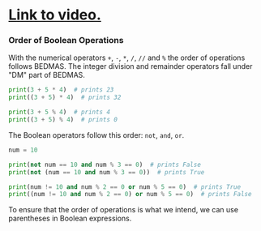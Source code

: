 # [Link to video.](https://www.youtube.com/watch?v=gKxGOafbPgQ&list=PLVD25niNi0Bkuz5cUyBsw_oCgwrKdzgDa)

### Order of Boolean Operations

With the numerical operators `+`, `-`, `*`,  `/`, `//` and `%` the order of operations follows BEDMAS. The integer division and remainder operators fall under "DM" part of BEDMAS.

```python
print(3 + 5 * 4)  # prints 23
print((3 + 5) * 4)  # prints 32

print(3 + 5 % 4)  # prints 4
print((3 + 5) % 4)  # prints 0
```

The Boolean operators follow this order: `not`, `and`, `or`. 

```python
num = 10

print(not num == 10 and num % 3 == 0)  # prints False
print(not (num == 10 and num % 3 == 0))  # prints True

print(num != 10 and num % 2 == 0 or num % 5 == 0)  # prints True
print((num != 10 and num % 2 == 0) or num % 5 == 0)  # prints False
```

To ensure that the order of operations is what we intend, we can use parentheses in Boolean expressions.
